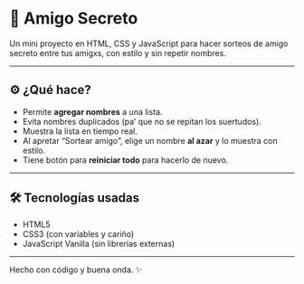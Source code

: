 # 🎁 Amigo Secreto

Un mini proyecto en HTML, CSS y JavaScript para hacer sorteos de amigo secreto entre tus amigxs, con estilo y sin repetir nombres.

---

## ⚙️ ¿Qué hace?

- Permite **agregar nombres** a una lista.
- Evita nombres duplicados (pa’ que no se repitan los suertudos).
- Muestra la lista en tiempo real.
- Al apretar “Sortear amigo”, elige un nombre **al azar** y lo muestra con estilo.
- Tiene botón para **reiniciar todo** para hacerlo de nuevo.

---

## 🛠️ Tecnologías usadas

- HTML5
- CSS3 (con variables y cariño)
- JavaScript Vanilla (sin librerías externas)


---

Hecho con código y buena onda. ✨
